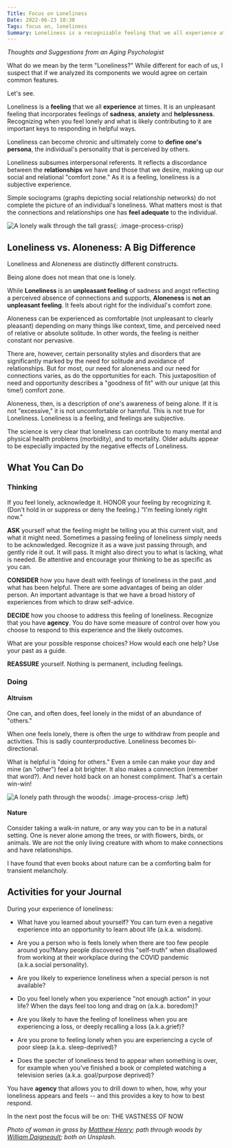 ```yaml
---
Title: Focus on Loneliness
Date: 2022-06-23 10:30
Tags: focus on, loneliness
Summary: Loneliness is a recognizable feeling that we all experience at times, an unpleasant feeling that incorporates feelings of sadness and anxiety.
---
```


_Thoughts and Suggestions from an Aging Psychologist_

What do we mean by the term "Loneliness?" While different for each of us, I suspect that if we analyzed its components we would agree on certain common features.

Let's see.

Loneliness is a **feeling** that we all **experience** at times. It is an unpleasant feeling that incorporates feelings of **sadness**, **anxiety** and **helplessness**. Recognizing when you feel lonely and what is likely contributing to it are important keys to responding in helpful ways.

Loneliness can become chronic and ultimately come to **define one's persona**, the individual's personality that is perceived by others.

Loneliness subsumes interpersonal referents. It reflects a discordance between the **relationships** we have and those that we desire, making up our social and relational "comfort zone." As it is a feeling, loneliness is a subjective experience.

Simple sociograms (graphs depicting social relationship networks) do not complete the picture of an individual's loneliness. What matters most is that the connections and relationships one has **feel adequate** to the individual.

![A lonely walk through the tall grass]({static}/images/matthew-henry-kq3MXXDGeOM-unsplash.jpg){: .image-process-crisp}

## Loneliness vs. Aloneness: A Big Difference

Loneliness and Aloneness are distinctly different constructs.

Being alone does not mean that one is lonely.

While **Loneliness** is an **unpleasant feeling** of sadness and angst reflecting a perceived absence of connections and supports, **Aloneness** is **not an unpleasant feeling**. It feels about right for the individual's comfort zone.

Aloneness can be experienced as comfortable (not unpleasant to clearly pleasant) depending on many things like context, time, and perceived need of relative or absolute solitude. In other words, the feeling is neither constant nor pervasive.

There are, however, certain personality styles and disorders that are significantly marked by the need for solitude and avoidance of relationships. But for most, our need for aloneness and our need for connections varies, as do the opportunities for each. This juxtaposition of need and opportunity describes a "goodness of fit" with our unique (at this time!) comfort zone.

Aloneness, then, is a description of one's awareness of being alone. If it is not "excessive," it is not uncomfortable or harmful. This is not true for Loneliness. Loneliness is a feeling, and feelings are subjective.

The science is very clear that loneliness can contribute to many mental and physical health problems (morbidity), and to mortality. Older adults appear to be especially impacted by the negative effects of Loneliness.

## What You Can Do

### Thinking

If you feel lonely, acknowledge it. HONOR your feeling by recognizing it. (Don't hold in or suppress or deny the feeling.) "I'm feeling lonely right now."

**ASK** yourself what the feeling might be telling you at this current visit, and what it might need. Sometimes a passing feeling of loneliness simply needs to be acknowledged. Recognize it as a wave just passing through, and gently ride it out. It will pass. It might also direct you to what is lacking, what is needed. Be attentive and encourage your thinking to be as specific as you can.

**CONSIDER** how you have dealt with feelings of loneliness in the past ,and what has been helpful. There are some advantages of being an older person. An important advantage is that we have a broad history of experiences from which to draw self-advice.

**DECIDE** how you choose to address this feeling of loneliness. Recognize that you have **agency**. You do have some measure of control over how you choose to respond to this experience and the likely outcomes.

What are your possible response choices? How would each one help? Use your past as a guide.

**REASSURE** yourself. Nothing is permanent, including feelings.

### Doing

#### Altruism

One can, and often does, feel lonely in the midst of an abundance of "others."

When one feels lonely, there is often the urge to withdraw from people and activities. This is sadly counterproductive. Loneliness becomes bi-directional.

What is helpful is "doing for others." Even a smile can make your day and mine (an "other") feel a bit brighter. It also makes a connection (remember that word?). And never hold back on an honest compliment. That's a certain win-win!

![A lonely path through the woods]({static}/images/william-daigneault-Omlu0KHlUiQ-unsplash.jpg){: .image-process-crisp .left}

#### Nature

Consider taking a walk-in nature, or any way you can to be in a natural setting. One is never alone among the trees, or with flowers, birds, or animals. We are not the only living creature with whom to make connections and have relationships.

I have found that even books about nature can be a comforting balm for transient melancholy.

## Activities for your Journal

During your experience of loneliness:

* What have you learned about yourself? You can turn even a negative experience into an opportunity to learn about life (a.k.a. wisdom).

* Are you a person who is feels lonely when there are too few people around you?Many people discovered this "self-truth" when disallowed from working at their workplace during the COVID pandemic (a.k.a.social personality).

* Are you likely to experience loneliness when a special person is not available?

* Do you feel lonely when you experience "not enough action" in your life? When the days feel too long and drag on (a.k.a. boredom)?

* Are you likely to have the feeling of loneliness when you are experiencing a loss, or deeply recalling a loss (a.k.a.grief)?

* Are you prone to feeling lonely when you are experiencing a cycle of poor sleep (a.k.a. sleep-deprived)?

* Does the specter of loneliness tend to appear when something is over, for example when you've finished a book or completed watching a television series (a.k.a. goal/purpose deprived)?

You have **agency** that allows you to drill down to when, how, why your loneliness appears and feels -- and this provides a key to how to best respond.

In the next post the focus will be on: THE VASTNESS OF NOW

_Photo of woman in grass by [Matthew Henry](https://unsplash.com/@matthewhenry); path through woods by [William Daigneault](https://unsplash.com/es/@williamdaigneault); both on Unsplash._
